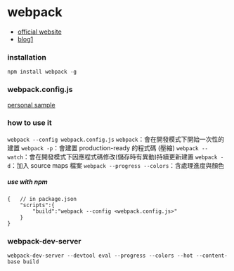 # webpack

- [official website](https://webpack.js.org/)
- [blog1](http://blog.kkbruce.net/2015/10/webpack.html)




### installation
`npm install webpack -g`

### webpack.config.js
[personal sample](webpack.config.js)

### how to use it
`webpack --config webpack.config.js`
`webpack`：會在開發模式下開始一次性的建置
`webpack -p`：會建置 production-ready 的程式碼 (壓縮)
`webpack --watch`：會在開發模式下因應程式碼修改(儲存時有異動)持續更新建置
`webpack -d`：加入 source maps 檔案
`webpack --progress --colors`：含處理進度與顏色


##### use with npm
```
{   // in package.json
    "scripts":{
        "build":"webpack --config <webpack.config.js>"
    }
}
```


### webpack-dev-server
`webpack-dev-server --devtool eval --progress --colors --hot --content-base build`

